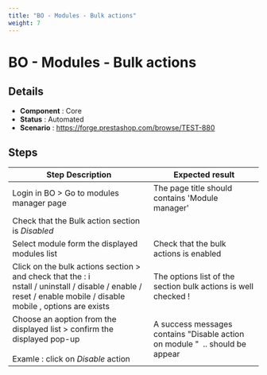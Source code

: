 ```yaml
---
title: "BO - Modules - Bulk actions"
weight: 7
---
```


# BO - Modules - Bulk actions
## Details
* **Component** : Core
* **Status** : Automated
* **Scenario** : https://forge.prestashop.com/browse/TEST-880

## Steps
| Step Description | Expected result |
| ----- | ----- |
| Login in BO > Go to modules manager page | The page title should contains 'Module manager' |
| Check that the Bulk action section is *Disabled* |  |
| Select module form the displayed modules list | Check that the bulk actions is enabled |
| Click on the bulk actions section > and check that the : i<br>nstall / uninstall / disable / enable / reset / enable mobile / disable mobile , options are exists | The options list of the section bulk actions is well checked ! |
| Choose an aoption from the displayed list > confirm the displayed pop-up<br><br>Examle : click on *Disable* action | A success messages contains "Disable action on module "  .. should be appear |
